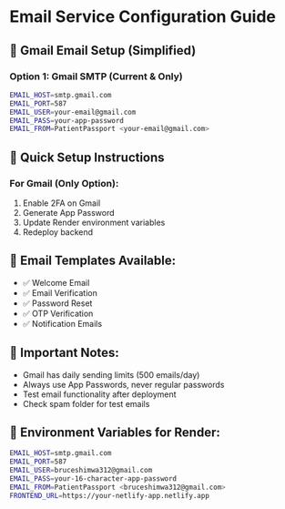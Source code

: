 # Email Service Configuration Guide

## 🚀 **Gmail Email Setup (Simplified)**

### **Option 1: Gmail SMTP (Current & Only)**
```bash
EMAIL_HOST=smtp.gmail.com
EMAIL_PORT=587
EMAIL_USER=your-email@gmail.com
EMAIL_PASS=your-app-password
EMAIL_FROM=PatientPassport <your-email@gmail.com>
```

## 🔧 **Quick Setup Instructions**

### **For Gmail (Only Option):**
1. Enable 2FA on Gmail
2. Generate App Password
3. Update Render environment variables
4. Redeploy backend

## 📧 **Email Templates Available:**
- ✅ Welcome Email
- ✅ Email Verification
- ✅ Password Reset
- ✅ OTP Verification
- ✅ Notification Emails

## 🚨 **Important Notes:**
- Gmail has daily sending limits (500 emails/day)
- Always use App Passwords, never regular passwords
- Test email functionality after deployment
- Check spam folder for test emails

## 🔧 **Environment Variables for Render:**
```bash
EMAIL_HOST=smtp.gmail.com
EMAIL_PORT=587
EMAIL_USER=bruceshimwa312@gmail.com
EMAIL_PASS=your-16-character-app-password
EMAIL_FROM=PatientPassport <bruceshimwa312@gmail.com>
FRONTEND_URL=https://your-netlify-app.netlify.app
```
